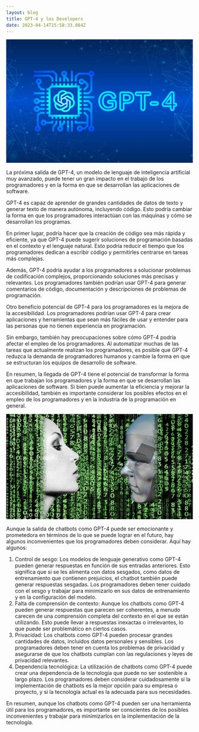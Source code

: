 ```yaml
---
layout: blog
title: GPT-4 y los Developers
date: 2023-04-14T15:58:33.084Z
---
```

<!--StartFragment-->

![](/content/blog/shutterstock-2269315911-1256x826.png)

La próxima salida de GPT-4, un modelo de lenguaje de inteligencia artificial muy avanzado, puede tener un gran impacto en el trabajo de los programadores y en la forma en que se desarrollan las aplicaciones de software.

GPT-4 es capaz de aprender de grandes cantidades de datos de texto y generar texto de manera autónoma, incluyendo código. Esto podría cambiar la forma en que los programadores interactúan con las máquinas y cómo se desarrollan los programas.

En primer lugar, podría hacer que la creación de código sea más rápida y eficiente, ya que GPT-4 puede sugerir soluciones de programación basadas en el contexto y el lenguaje natural. Esto podría reducir el tiempo que los programadores dedican a escribir código y permitirles centrarse en tareas más complejas.

Además, GPT-4 podría ayudar a los programadores a solucionar problemas de codificación complejos, proporcionando soluciones más precisas y relevantes. Los programadores también podrían usar GPT-4 para generar comentarios de código, documentación y descripciones de problemas de programación.

Otro beneficio potencial de GPT-4 para los programadores es la mejora de la accesibilidad. Los programadores podrían usar GPT-4 para crear aplicaciones y herramientas que sean más fáciles de usar y entender para las personas que no tienen experiencia en programación.

Sin embargo, también hay preocupaciones sobre cómo GPT-4 podría afectar el empleo de los programadores. Al automatizar muchas de las tareas que actualmente realizan los programadores, es posible que GPT-4 reduzca la demanda de programadores humanos y cambie la forma en que se estructuran los equipos de desarrollo de software.

En resumen, la llegada de GPT-4 tiene el potencial de transformar la forma en que trabajan los programadores y la forma en que se desarrollan las aplicaciones de software. Si bien puede aumentar la eficiencia y mejorar la accesibilidad, también es importante considerar los posibles efectos en el empleo de los programadores y en la industria de la programación en general.

<!--EndFragment-->

<!--StartFragment-->

![](/content/blog/chatgpt.png)

Aunque la salida de chatbots como GPT-4 puede ser emocionante y prometedora en términos de lo que se puede lograr en el futuro, hay algunos inconvenientes que los programadores deben considerar. Aquí hay algunos:

1. Control de sesgo: Los modelos de lenguaje generativo como GPT-4 pueden generar respuestas en función de sus entradas anteriores. Esto significa que si se les alimenta con datos sesgados, como datos de entrenamiento que contienen prejuicios, el chatbot también puede generar respuestas sesgadas. Los programadores deben tener cuidado con el sesgo y trabajar para minimizarlo en sus datos de entrenamiento y en la configuración del modelo.
2. Falta de comprensión de contexto: Aunque los chatbots como GPT-4 pueden generar respuestas que parecen ser coherentes, a menudo carecen de una comprensión completa del contexto en el que se están utilizando. Esto puede llevar a respuestas inexactas o irrelevantes, lo que puede ser problemático en ciertos casos.
3. Privacidad: Los chatbots como GPT-4 pueden procesar grandes cantidades de datos, incluidos datos personales y sensibles. Los programadores deben tener en cuenta los problemas de privacidad y asegurarse de que los chatbots cumplan con las regulaciones y leyes de privacidad relevantes.
4. Dependencia tecnológica: La utilización de chatbots como GPT-4 puede crear una dependencia de la tecnología que puede no ser sostenible a largo plazo. Los programadores deben considerar cuidadosamente si la implementación de chatbots es la mejor opción para su empresa o proyecto, y si la tecnología actual es la adecuada para sus necesidades.

En resumen, aunque los chatbots como GPT-4 pueden ser una herramienta útil para los programadores, es importante ser conscientes de los posibles inconvenientes y trabajar para minimizarlos en la implementación de la tecnología.

<!--EndFragment-->